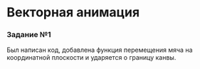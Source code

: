 # Векторная анимация

### Задание №1

Был написан код, добавлена функция перемещения мяча на координатной плоскости и ударяется о границу канвы.
